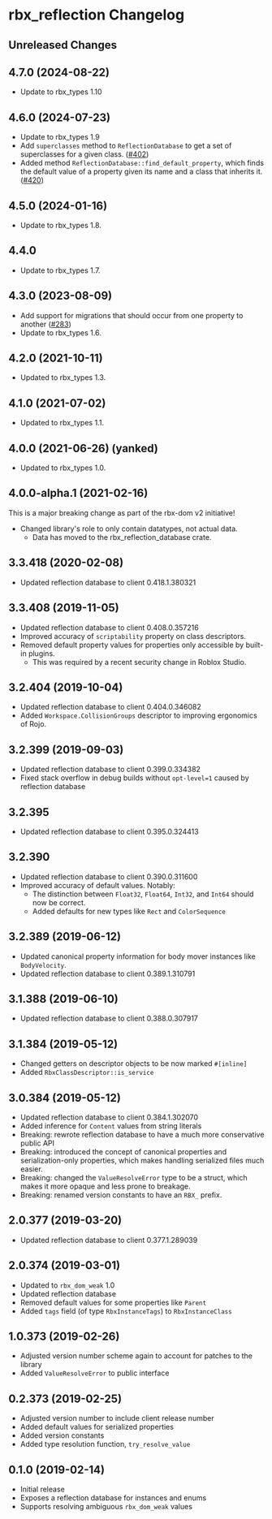 # rbx_reflection Changelog

## Unreleased Changes

## 4.7.0 (2024-08-22)
* Update to rbx_types 1.10

## 4.6.0 (2024-07-23)
* Update to rbx_types 1.9
* Add `superclasses` method to `ReflectionDatabase` to get a set of superclasses for a given class. ([#402])
* Added method `ReflectionDatabase::find_default_property`, which finds the default value of a property given its name and a class that inherits it. ([#420])

[#402]: https://github.com/rojo-rbx/rbx-dom/pull/402
[#420]: https://github.com/rojo-rbx/rbx-dom/pull/420

## 4.5.0 (2024-01-16)
* Update to rbx_types 1.8.

## 4.4.0
* Update to rbx_types 1.7.

## 4.3.0 (2023-08-09)
* Add support for migrations that should occur from one property to another ([#283])
* Update to rbx_types 1.6.

[#283]: https://github.com/rojo-rbx/rbx-dom/pull/283

## 4.2.0 (2021-10-11)
* Updated to rbx_types 1.3.

## 4.1.0 (2021-07-02)
* Updated to rbx_types 1.1.

## 4.0.0 (2021-06-26) (yanked)
* Updated to rbx_types 1.0.

## 4.0.0-alpha.1 (2021-02-16)
This is a major breaking change as part of the rbx-dom v2 initiative!

* Changed library's role to only contain datatypes, not actual data.
  * Data has moved to the rbx\_reflection_database crate.

## 3.3.418 (2020-02-08)
* Updated reflection database to client 0.418.1.380321

## 3.3.408 (2019-11-05)
* Updated reflection database to client 0.408.0.357216
* Improved accuracy of `scriptability` property on class descriptors.
* Removed default property values for properties only accessible by built-in plugins.
	* This was required by a recent security change in Roblox Studio.

## 3.2.404 (2019-10-04)
* Updated reflection database to client 0.404.0.346082
* Added `Workspace.CollisionGroups` descriptor to improving ergonomics of Rojo.

## 3.2.399 (2019-09-03)
* Updated reflection database to client 0.399.0.334382
* Fixed stack overflow in debug builds without `opt-level=1` caused by reflection database

## 3.2.395
* Updated reflection database to client 0.395.0.324413

## 3.2.390
* Updated reflection database to client 0.390.0.311600
* Improved accuracy of default values. Notably:
	* The distinction between `Float32`, `Float64`, `Int32`, and `Int64` should now be correct.
	* Added defaults for new types like `Rect` and `ColorSequence`

## 3.2.389 (2019-06-12)
* Updated canonical property information for body mover instances like `BodyVelocity`.
* Updated reflection database to client 0.389.1.310791

## 3.1.388 (2019-06-10)
* Updated reflection database to client 0.388.0.307917

## 3.1.384 (2019-05-12)
* Changed getters on descriptor objects to be now marked `#[inline]`
* Added `RbxClassDescriptor::is_service`

## 3.0.384 (2019-05-12)
* Updated reflection database to client 0.384.1.302070
* Added inference for `Content` values from string literals
* Breaking: rewrote reflection database to have a much more conservative public API
* Breaking: introduced the concept of canonical properties and serialization-only properties, which makes handling serialized files much easier.
* Breaking: changed the `ValueResolveError` type to be a struct, which makes it more opaque and less prone to breakage.
* Breaking: renamed version constants to have an `RBX_` prefix.

## 2.0.377 (2019-03-20)
* Updated reflection database to client 0.377.1.289039

## 2.0.374 (2019-03-01)
* Updated to `rbx_dom_weak` 1.0
* Updated reflection database
* Removed default values for some properties like `Parent`
* Added `tags` field (of type `RbxInstanceTags`) to `RbxInstanceClass`

## 1.0.373 (2019-02-26)
* Adjusted version number scheme again to account for patches to the library
* Added `ValueResolveError` to public interface

## 0.2.373 (2019-02-25)
* Adjusted version number to include client release number
* Added default values for serialized properties
* Added version constants
* Added type resolution function, `try_resolve_value`

## 0.1.0 (2019-02-14)
* Initial release
* Exposes a reflection database for instances and enums
* Supports resolving ambiguous `rbx_dom_weak` values
